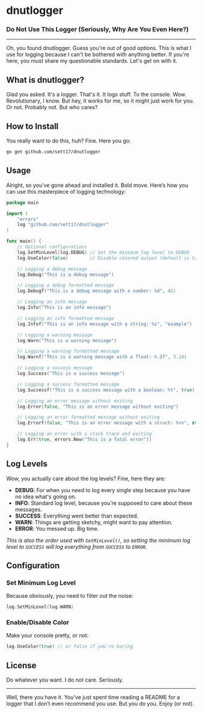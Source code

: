 # dnutlogger

### **D**o **N**ot **U**se **T**his **Logger** (Seriously, Why Are You Even Here?)

---

Oh, you found dnutlogger. Guess you're out of good options. This is what I use for logging because I can't be bothered with anything better. If you're here, you must share my questionable standards. Let's get on with it.

## What is dnutlogger?

Glad you asked. It's a logger. That's it. It logs stuff. To the console. Wow. Revolutionary, I know. But hey, it works for me, so it might just work for you. Or not. Probably not. But who cares?

## How to Install

You really want to do this, huh? Fine. Here you go:

```sh
go get github.com/sett17/dnutlogger
```

## Usage

Alright, so you’ve gone ahead and installed it. Bold move. Here’s how you can use this masterpiece of logging technology:

```go
package main

import (
    "errors"
    log "github.com/sett17/dnutlogger"
)

func main() {
    // Optional configurations
    log.SetMinLevel(log.DEBUG) // Set the minimum log level to DEBUG
    log.UseColor(false)        // Disable colored output (default is true)

    // Logging a debug message
    log.Debug("This is a debug message")

    // Logging a debug formatted message
    log.Debugf("This is a debug message with a number: %d", 42)

    // Logging an info message
    log.Info("This is an info message")

    // Logging an info formatted message
    log.Infof("This is an info message with a string: %s", "example")

    // Logging a warning message
    log.Warn("This is a warning message")

    // Logging a warning formatted message
    log.Warnf("This is a warning message with a float: %.2f", 3.14)

    // Logging a success message
    log.Success("This is a success message")

    // Logging a success formatted message
    log.Successf("This is a success message with a boolean: %t", true)

    // Logging an error message without exiting
    log.Error(false, "This is an error message without exiting")

    // Logging an error formatted message without exiting
    log.Errorf(false, "This is an error message with a struct: %+v", struct{ Name string }{"example"})

    // Logging an error with a stack trace and exiting
    log.Err(true, errors.New("This is a fatal error"))
}
```

## Log Levels

Wow, you actually care about the log levels? Fine, here they are:

- **DEBUG**: For when you need to log every single step because you have no idea what's going on.
- **INFO**: Standard log level, because you’re supposed to care about these messages.
- **SUCCESS**: Everything went better than expected.
- **WARN**: Things are getting sketchy, might want to pay attention.
- **ERROR**: You messed up. Big time.

_This is also the order used with `SetMinLevel()`, so setting the minimum log level to `SUCCESS` will log everything from `SUCCESS` to `ERROR`._

## Configuration

### Set Minimum Log Level

Because obviously, you need to filter out the noise:

```go
log.SetMinLevel(log.WARN)
```

### Enable/Disable Color

Make your console pretty, or not:

```go
log.UseColor(true) // or false if you're boring
```

## License

Do whatever you want. I do not care. Seriously.

---

Well, there you have it. You’ve just spent time reading a README for a logger that I don’t even recommend you use. But you do you. Enjoy (or not).
